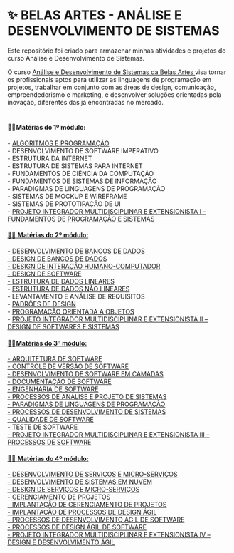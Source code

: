 # ✨ BELAS ARTES - ANÁLISE E DESENVOLVIMENTO DE SISTEMAS

Este repositório foi criado para armazenar minhas atividades e projetos do curso Análise e Desenvolvimento de Sistemas.

O curso <a href="https://novo.belasartes.br/analise-e-desenvolvimento-de-sistemas-ead/">Análise e Desenvolvimento de Sistemas da Belas Artes </a> visa tornar os profissionais aptos para utilizar as linguagens de programação em projetos, trabalhar em conjunto com as áreas de design, comunicação, empreendedorismo e marketing, e desenvolver soluções orientadas pela inovação, diferentes das já encontradas no mercado. <br> 

#

<h4>👩‍💻 Matérias do 1º módulo:</h4> 
- <a href = "ALGORITMOS E PROGRAMACAO"> ALGORITMOS E PROGRAMAÇÃO </a> <br>
- DESENVOLVIMENTO DE SOFTWARE IMPERATIVO <br>
- ESTRUTURA DA INTERNET <br>
- ESTRUTURA DE SISTEMAS PARA INTERNET <br>
- FUNDAMENTOS DE CIÊNCIA DA COMPUTAÇÃO <br>
- FUNDAMENTOS DE SISTEMAS DE INFORMAÇÃO <br>
- PARADIGMAS DE LINGUAGENS DE PROGRAMAÇÃO <br>
- SISTEMAS DE MOCKUP E WIREFRAME <br>
- SISTEMAS DE PROTOTIPAÇÃO DE UI <br>
- <a href="https://github.com/thaizacn/ROB3_AssistenteFincanceiro.git">PROJETO INTEGRADOR MULTIDISCIPLINAR E EXTENSIONISTA I – FUNDAMENTOS DE PROGRAMAÇÃO E SISTEMAS <br>


<h4>👩‍💻  Matérias do 2º módulo:</h4>
- DESENVOLVIMENTO DE BANCOS DE DADOS <br>
- DESIGN DE BANCOS DE DADOS <br>
- DESIGN DE INTERAÇÃO HUMANO-COMPUTADOR <br>
- DESIGN DE SOFTWARE <br>
- <a href = "ESTRUTURA DE DADOS LINEARES"> ESTRUTURA DE DADOS LINEARES </a> <br>
- <a href = "ESTRUTURA DE DADOS NAO LINEARES"> ESTRUTURA DE DADOS NÃO LINEARES </a> <br>
- LEVANTAMENTO E ANÁLISE DE REQUISITOS <br>
- <a href = "PADROES DE DESIGN"> PADRÕES DE DESIGN </a> <br>
- <a href = "PROGRAMACAO ORIENTADA A OBJETOS"> PROGRAMAÇÃO ORIENTADA A OBJETOS </a> <br>
- <a href="https://github.com/thaizacn/TrocAi_APIs">PROJETO INTEGRADOR MULTIDISCIPLINAR E EXTENSIONISTA II – DESIGN DE SOFTWARES E SISTEMAS	<br>

<h4>👩‍💻 Matérias do 3º módulo:</h4> 
- ARQUITETURA DE SOFTWARE <br>
- CONTROLE DE VERSÃO DE SOFTWARE <br>
- DESENVOLVIMENTO DE SOFTWARE EM CAMADAS <br>
- DOCUMENTAÇÃO DE SOFTWARE <br>
- ENGENHARIA DE SOFTWARE <br>
- PROCESSOS DE ANÁLISE E PROJETO DE SISTEMAS <br>
- PARADIGMAS DE LINGUAGENS DE PROGRAMAÇÃO <br>
- PROCESSOS DE DESENVOLVIMENTO DE SISTEMAS <br>
- QUALIDADE DE SOFTWARE <br>
- TESTE DE SOFTWARE <br>
- <a href="https://github.com/thaizacn/Brilho_APIs.git">PROJETO INTEGRADOR MULTIDISCIPLINAR E EXTENSIONISTA III – PROCESSOS DE SOFTWARE <br>


<h4>👩‍💻  Matérias do 4º módulo:</h4>
- DESENVOLVIMENTO DE SERVIÇOS E MICRO-SERVIÇOS <br>
- DESENVOLVIMENTO DE SISTEMAS EM NUVEM <br>
- DESIGN DE SERVIÇOS E MICRO-SERVIÇOS <br>
- GERENCIAMENTO DE PROJETOS <br>
- IMPLANTAÇÃO DE GERENCIAMENTO DE PROJETOS <br>
- IMPLANTAÇÃO DE PROCESSOS DE DESIGN ÁGIL <br>
- PROCESSOS DE DESENVOLVIMENTO ÁGIL DE SOFTWARE <br>
- PROCESSOS DE DESIGN ÁGIL DE SOFTWARE <br>
- <a href="https://github.com/detoti/automatic-octo-broccoli">PROJETO INTEGRADOR MULTIDISCIPLINAR E EXTENSIONISTA IV – DESIGN E DESENVOLVIMENTO ÁGIL	<br>
